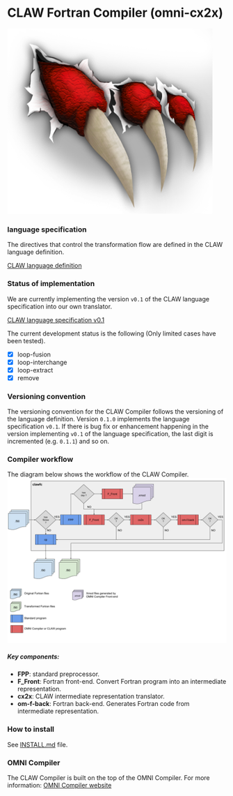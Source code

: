 # CLAW Fortran Compiler (omni-cx2x)

![CLAW logo](resource/claw_image.png)

### language specification
The directives that control the transformation flow are defined in the
CLAW language definition.

[CLAW language definition](https://github.com/C2SM-RCM/claw-language-definition)

### Status of implementation
We are currently implementing the version `v0.1` of the CLAW language
specification into our own translator.

[CLAW language specification v0.1](https://github.com/C2SM-RCM/claw-language-specification/tree/v0.1)

The current development status is the following (Only limited cases have been
tested).
- [x] loop-fusion
- [x] loop-interchange
- [x] loop-extract
- [x] remove

### Versioning convention
The versioning convention for the CLAW Compiler follows the versioning of the
language definition. Version `0.1.0` implements the language specification
`v0.1`. If there is bug fix or enhancement happening in the version implementing
`v0.1` of the language specification, the last digit is incremented (e.g.
`0.1.1`) and so on.

### Compiler workflow
The diagram below shows the workflow of the CLAW Compiler.
![CLAW Compiler workflow](resource/clawfc_workflow.png)

##### Key components:
* **FPP**: standard preprocessor.
* **F_Front**: Fortran front-end. Convert Fortran program into an intermediate
representation.
* **cx2x**: CLAW intermediate representation translator.
* **om-f-back**: Fortran back-end. Generates Fortran code from intermediate
representation.

### How to install
See [INSTALL.md](./INSTALL.md) file.

### OMNI Compiler
The CLAW Compiler is built on the top of the OMNI Compiler. For more
information: [OMNI Compiler website](http://omni-compiler.org)
